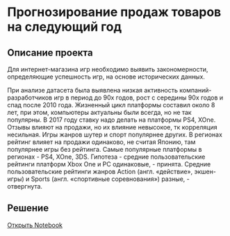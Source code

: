 # Прогнозирование продаж товаров на следующий год
## Описание проекта

Для интернет-магазина игр необходимо выявить закономерности, определяющие успешность игр, на основе исторических данных.

При анализе датасета была выявлена низкая активность компаний-разработчиков игр в период до 90х годов, рост с середины 90х годов и спад после 2010 года. Жизненный цикл платформы составил около 8 лет, при этом, компьютеры актуальны были всегда, но не так популярны. В 2017 году ставку надо делать на платформы PS4, XOne. Отзывы влияют на продажи, но их влияние невысокое, тк корреляция несильная. Игры жанров шутер и спорт популярнее других. В регионах рейтинг влияет на продажи одинаково, не считая Японию, там популярнее игры без рейтинга. Самые популярные платформы в регионах - PS4, XOne, 3DS. Гипотеза - средние пользовательские рейтинги платформ Xbox One и PC одинаковые, - принята. Средние пользовательские рейтинги жанров Action (англ. «действие», экшен-игры) и Sports (англ. «спортивные соревнования») разные, - отвергнута.
## Решение
[Открыть Notebook](https://github.com/S1udent/yandex-practicum/blob/main/5-Прогнозирование%20продаж%20товаров%20на%20следующий%20год/Прогнозирование%20продаж%20товара%20на%20следующий%20год.ipynb)
